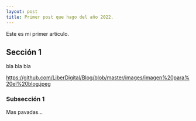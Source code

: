 ```yaml
---
layout: post
title: Primer post que hago del año 2022.
---
```


Este es mi primer artículo.

## Sección 1

bla bla bla

https://github.com/LiberDigital/Blog/blob/master/images/imagen%20para%20el%20blog.jpeg

### Subsección 1

Mas pavadas...
